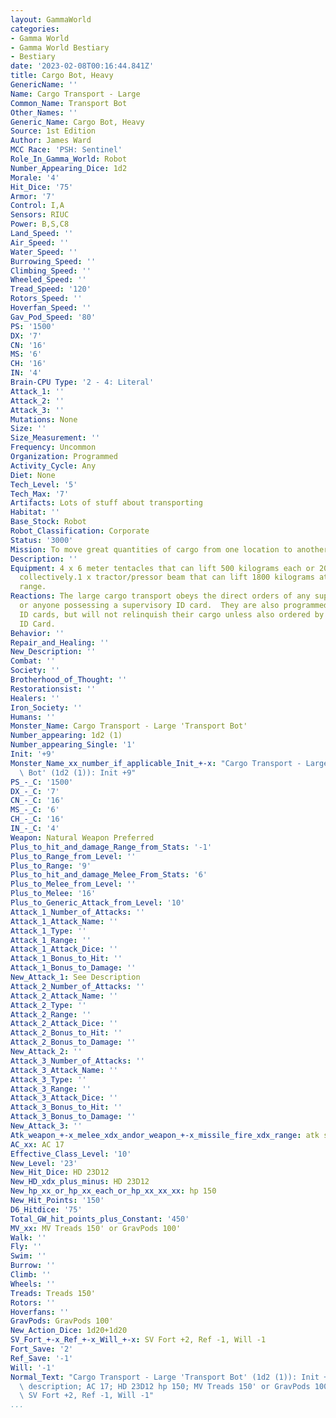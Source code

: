 ```yaml
---
layout: GammaWorld
categories:
- Gamma World
- Gamma World Bestiary
- Bestiary
date: '2023-02-08T00:16:44.841Z'
title: Cargo Bot, Heavy
GenericName: ''
Name: Cargo Transport - Large
Common_Name: Transport Bot
Other_Names: ''
Generic_Name: Cargo Bot, Heavy
Source: 1st Edition
Author: James Ward
MCC Race: 'PSH: Sentinel'
Role_In_Gamma_World: Robot
Number_Appearing_Dice: 1d2
Morale: '4'
Hit_Dice: '75'
Armor: '7'
Control: I,A
Sensors: RIUC
Power: B,S,C8
Land_Speed: ''
Air_Speed: ''
Water_Speed: ''
Burrowing_Speed: ''
Climbing_Speed: ''
Wheeled_Speed: ''
Tread_Speed: '120'
Rotors_Speed: ''
Hoverfan_Speed: ''
Gav_Pod_Speed: '80'
PS: '1500'
DX: '7'
CN: '16'
MS: '6'
CH: '16'
IN: '4'
Brain-CPU Type: '2 - 4: Literal'
Attack_1: ''
Attack_2: ''
Attack_3: ''
Mutations: None
Size: ''
Size_Measurement: ''
Frequency: Uncommon
Organization: Programmed
Activity_Cycle: Any
Diet: None
Tech_Level: '5'
Tech_Max: '7'
Artifacts: Lots of stuff about transporting
Habitat: ''
Base_Stock: Robot
Robot_Classification: Corporate
Status: '3000'
Mission: To move great quantities of cargo from one location to another.
Description: ''
Equipment: 4 x 6 meter tentacles that can lift 500 kilograms each or 2000 kilograms
  collectively.1 x tractor/pressor beam that can lift 1800 kilograms at a 30 meter
  range.
Reactions: The large cargo transport obeys the direct orders of any supervisory borg,
  or anyone possessing a supervisory ID card.  They are also programmed to obey Civil
  ID cards, but will not relinquish their cargo unless also ordered by a supervisory
  ID Card.
Behavior: ''
Repair_and_Healing: ''
New_Description: ''
Combat: ''
Society: ''
Brotherhood_of_Thought: ''
Restorationsist: ''
Healers: ''
Iron_Society: ''
Humans: ''
Monster_Name: Cargo Transport - Large 'Transport Bot'
Number_appearing: 1d2 (1)
Number_appearing_Single: '1'
Init: '+9'
Monster_Name_xx_number_if_applicable_Init_+-x: "Cargo Transport - Large 'Transport\
  \ Bot' (1d2 (1)): Init +9"
PS_-_C: '1500'
DX_-_C: '7'
CN_-_C: '16'
MS_-_C: '6'
CH_-_C: '16'
IN_-_C: '4'
Weapon: Natural Weapon Preferred
Plus_to_hit_and_damage_Range_from_Stats: '-1'
Plus_to_Range_from_Level: ''
Plus_to_Range: '9'
Plus_to_hit_and_damage_Melee_From_Stats: '6'
Plus_to_Melee_from_Level: ''
Plus_to_Melee: '16'
Plus_to_Generic_Attack_from_Level: '10'
Attack_1_Number_of_Attacks: ''
Attack_1_Attack_Name: ''
Attack_1_Type: ''
Attack_1_Range: ''
Attack_1_Attack_Dice: ''
Attack_1_Bonus_to_Hit: ''
Attack_1_Bonus_to_Damage: ''
New_Attack_1: See Description
Attack_2_Number_of_Attacks: ''
Attack_2_Attack_Name: ''
Attack_2_Type: ''
Attack_2_Range: ''
Attack_2_Attack_Dice: ''
Attack_2_Bonus_to_Hit: ''
Attack_2_Bonus_to_Damage: ''
New_Attack_2: ''
Attack_3_Number_of_Attacks: ''
Attack_3_Attack_Name: ''
Attack_3_Type: ''
Attack_3_Range: ''
Attack_3_Attack_Dice: ''
Attack_3_Bonus_to_Hit: ''
Attack_3_Bonus_to_Damage: ''
New_Attack_3: ''
Atk_weapon_+-x_melee_xdx_andor_weapon_+-x_missile_fire_xdx_range: atk see description
AC_xx: AC 17
Effective_Class_Level: '10'
New_Level: '23'
New_Hit_Dice: HD 23D12
New_HD_xdx_plus_minus: HD 23D12
New_hp_xx_or_hp_xx_each_or_hp_xx_xx_xx: hp 150
New_Hit_Points: '150'
D6_Hitdice: '75'
Total_GW_hit_points_plus_Constant: '450'
MV_xx: MV Treads 150' or GravPods 100'
Walk: ''
Fly: ''
Swim: ''
Burrow: ''
Climb: ''
Wheels: ''
Treads: Treads 150'
Rotors: ''
Hoverfans: ''
GravPods: GravPods 100'
New_Action_Dice: 1d20+1d20
SV_Fort_+-x_Ref_+-x_Will_+-x: SV Fort +2, Ref -1, Will -1
Fort_Save: '2'
Ref_Save: '-1'
Will: '-1'
Normal_Text: "Cargo Transport - Large 'Transport Bot' (1d2 (1)): Init +9; atk see\
  \ description; AC 17; HD 23D12 hp 150; MV Treads 150' or GravPods 100' ; 1d20+1d20;\
  \ SV Fort +2, Ref -1, Will -1"
...
```

